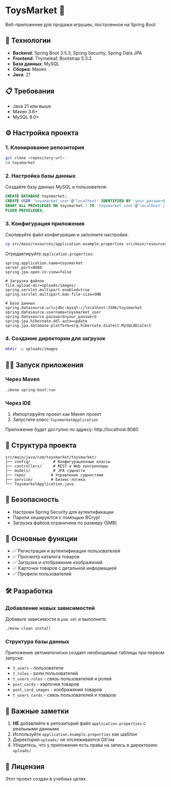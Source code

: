 # ToysMarket 🧸

Веб-приложение для продажи игрушек, построенное на Spring Boot.

## 🚀 Технологии

- **Backend**: Spring Boot 3.5.3, Spring Security, Spring Data JPA
- **Frontend**: Thymeleaf, Bootstrap 5.3.3
- **База данных**: MySQL
- **Сборка**: Maven
- **Java**: 21

## 📋 Требования

- Java 21 или выше
- Maven 3.6+
- MySQL 8.0+

## ⚙️ Настройка проекта

### 1. Клонирование репозитория
```bash
git clone <repository-url>
cd toysmarket
```

### 2. Настройка базы данных
Создайте базу данных MySQL и пользователя:

```sql
CREATE DATABASE toysmarket;
CREATE USER 'toysmarket_user'@'localhost' IDENTIFIED BY 'your_password';
GRANT ALL PRIVILEGES ON toysmarket.* TO 'toysmarket_user'@'localhost';
FLUSH PRIVILEGES;
```

### 3. Конфигурация приложения
Скопируйте файл конфигурации и заполните настройки:

```bash
cp src/main/resources/application.example.properties src/main/resources/application.properties
```

Отредактируйте `application.properties`:
```properties
spring.application.name=toysmarket
server.port=8080
spring.jpa.open-in-view=false

# Загрузка файлов
file.upload-dir=uploads/images/
spring.servlet.multipart.enabled=true
spring.servlet.multipart.max-file-size=5MB

# База данных
spring.datasource.url=jdbc:mysql://localhost:3306/toysmarket
spring.datasource.username=toysmarket_user
spring.datasource.password=your_password
spring.jpa.hibernate.ddl-auto=update
spring.jpa.database-platform=org.hibernate.dialect.MySQL8Dialect
```

### 4. Создание директории для загрузок
```bash
mkdir -p uploads/images
```

## 🏃‍♂️ Запуск приложения

### Через Maven
```bash
./mvnw spring-boot:run
```

### Через IDE
1. Импортируйте проект как Maven проект
2. Запустите класс `ToysmarketApplication`

Приложение будет доступно по адресу: http://localhost:8080

## 📁 Структура проекта

```
src/main/java/com/toysmarket/toysmarket/
├── config/          # Конфигурационные классы
├── controllers/     # REST и Web контроллеры
├── models/          # JPA сущности
├── repo/           # Управление сущностями
├── service/        # Бизнес-логика
└── ToysmarketApplication.java
```

## 🔐 Безопасность

- Настроен Spring Security для аутентификации
- Пароли хешируются с помощью BCrypt
- Загрузка файлов ограничена по размеру (5MB)

## 📝 Основные функции

- ✅ Регистрация и аутентификация пользователей
- ✅ Просмотр каталога товаров
- ✅ Загрузка и отображение изображений
- ✅ Карточки товаров с детальной информацией
- ✅ Профили пользователей

## 🛠️ Разработка

### Добавление новых зависимостей
Добавьте зависимости в `pom.xml` и выполните:
```bash
./mvnw clean install
```

### Структура базы данных
Приложение автоматически создает необходимые таблицы при первом запуске:
- `t_users` - пользователи
- `t_roles` - роли пользователей
- `t_users_roles` - связь пользователей и ролей
- `post_cards` - карточки товаров
- `post_card_images` - изображения товаров
- `t_users_cards` - связь пользователей и товаров

## 🚨 Важные заметки

1. **НЕ** добавляйте в репозиторий файл `application.properties` с реальными данными
2. Используйте `application.example.properties` как шаблон
3. Директория `uploads/` не отслеживается Git'ом
4. Убедитесь, что у приложения есть права на запись в директорию `uploads/`


## 📄 Лицензия

Этот проект создан в учебных целях. 